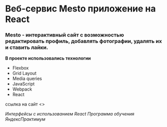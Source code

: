 # Веб-сервис Mesto приложение на React

### Mesto - интерактивный сайт с возможностью редактировать профиль, добавлять фотографии, удалять их и ставить лайки.


**В проекте использовались технологии**

* Flexbox
* Grid Layout
* Media queries
* JavaScript
* Webpack
* React

ссылка на сайт <>

*Интерфейсы с использованием React Программа обучения ЯндексПрактимум*

